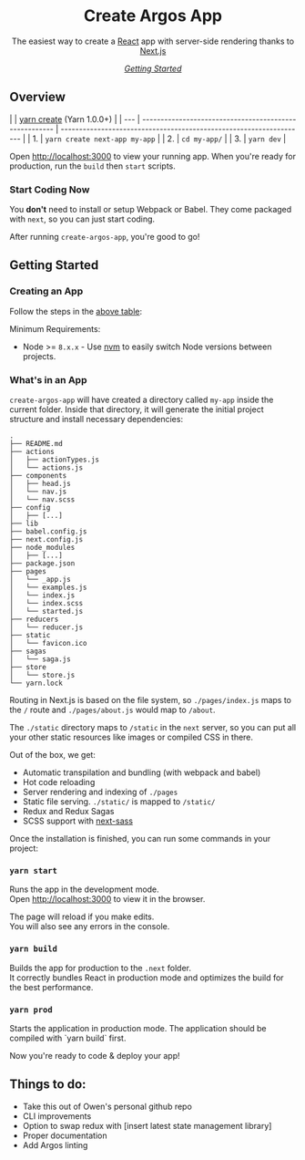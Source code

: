 <h1 align="center">Create Argos App</h1>

<!-- description -->
<p align="center">
The easiest way to create a <a href="https://facebook.github.io/react">React</a> app with server-side rendering thanks to <a href="https://github.com/zeit/next.js">Next.js</a>
</p>

<!-- toc -->
<p align="center">
    <em>
      <a href="#getting-started">Getting Started</a>
    </em>
</p>

## Overview

|     | [yarn create](https://yarnpkg.com/en/docs/cli/create) (Yarn 1.0.0+) |
| --- | ------------------------------------------------------ | ------------------------------------------------------------------- |
| 1.  | `yarn create next-app my-app`                                       |
| 2.  | `cd my-app/`                                                        |
| 3.  | `yarn dev`                                                          |

Open [http://localhost:3000](http://localhost:3000) to view your running app.
When you're ready for production, run the `build` then `start` scripts.

### Start Coding Now

You **don't** need to install or setup Webpack or Babel.
They come packaged with `next`, so you can just start coding.

After running `create-argos-app`, you're good to go!

## Getting Started

### Creating an App

Follow the steps in the [above table](#overview):

Minimum Requirements:

- Node >= `8.x.x` - Use [nvm](https://github.com/creationix/nvm#usage) to easily switch Node versions between projects.

### What's in an App

`create-argos-app` will have created a directory called `my-app` inside the current folder. Inside that directory, it will generate the initial project structure and install necessary dependencies:

```
.
├── README.md
├── actions
│   ├── actionTypes.js
│   └── actions.js
├── components
│   ├── head.js
│   └── nav.js
│   └── nav.scss
├── config
│   ├── [...]
├── lib
├── babel.config.js
├── next.config.js
├── node_modules
│   ├── [...]
├── package.json
├── pages
│   └── _app.js
│   └── examples.js
│   └── index.js
│   └── index.scss
│   └── started.js
├── reducers
│   └── reducer.js
├── static
│   └── favicon.ico
├── sagas
│   └── saga.js
├── store
│   └── store.js
└── yarn.lock
```

Routing in Next.js is based on the file system, so `./pages/index.js` maps to the `/` route and
`./pages/about.js` would map to `/about`.

The `./static` directory maps to `/static` in the `next` server, so you can put all your
other static resources like images or compiled CSS in there.

Out of the box, we get:

- Automatic transpilation and bundling (with webpack and babel)
- Hot code reloading
- Server rendering and indexing of `./pages`
- Static file serving. `./static/` is mapped to `/static/`
- Redux and Redux Sagas
- SCSS support with [next-sass](https://github.com/zeit/next-plugins/tree/master/packages/next-sass)

Once the installation is finished, you can run some commands in your project:

### `yarn start`

Runs the app in the development mode.<br>
Open [http://localhost:3000](http://localhost:3000) to view it in the browser.

The page will reload if you make edits.<br>
You will also see any errors in the console.

### `yarn build`

Builds the app for production to the `.next` folder.<br>
It correctly bundles React in production mode and optimizes the build for the best performance.

### `yarn prod`

Starts the application in production mode.
The application should be compiled with \`yarn build\` first.

Now you're ready to code & deploy your app!

## Things to do:

- Take this out of Owen's personal github repo
- CLI improvements
- Option to swap redux with [insert latest state management library]
- Proper documentation
- Add Argos linting 
